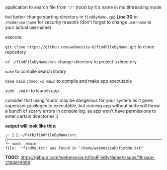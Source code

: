 application to search file from ```"/"``` (root) by it's name in multithreading mode

 but better change starting directory in ```findByName.cpp``` **Line 30** to ```/home/username``` for security reasons (don't forget to change ```username``` to your actual username)

execute:

 ```git clone https://github.com/webmessia-h/findFileByName.git``` to clone repository

```cd ~/findFileByName/src``` change directory to project's directory
 
 ```make``` to compile search library 

```make main``` ```chmod +x main``` to compile and make app executable

 ```sudo ./main``` to launch app

 consider that using 'sudo' may be dangerous for your system as it gives superuser privileges to executable,
 but running app without sudo will throw a bunch of scarry errors in console log, as app won't have permissions to enter certain directories :)

**output will look like this:**
```
╭─   ~/Path/findFileByName/src ───────────────────────────────────────────────────────────────────────────────────────────────
╰─ sudo ./main
file:  "findMe.txt" was found in "/home/webmessiah/findMe.txt"
```

**TODO:** https://github.com/webmessia-h/findFileByName/issues/1#issue-2164819356
